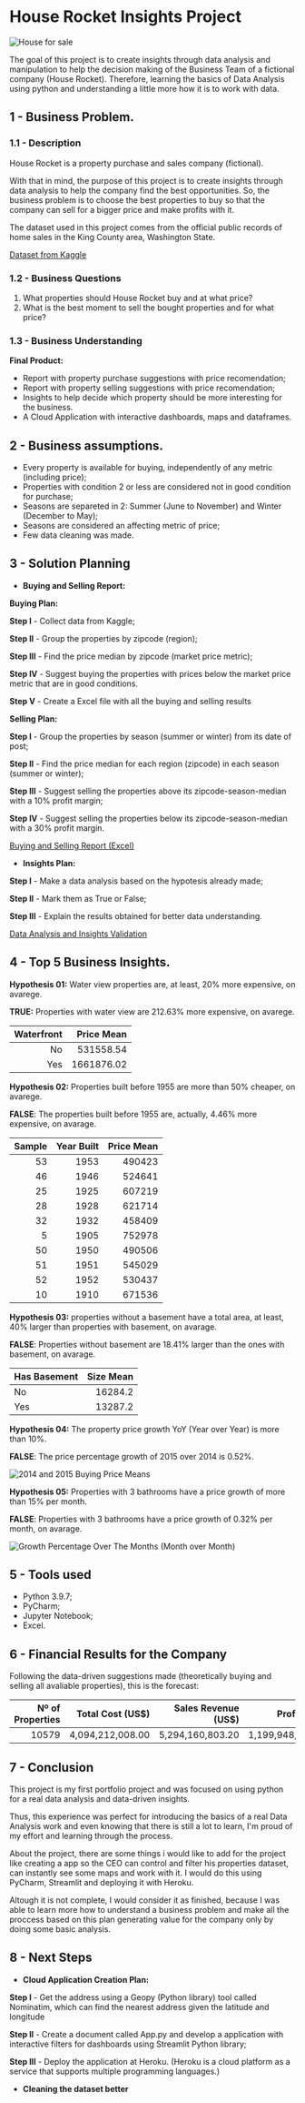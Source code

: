 # House Rocket Insights Project

![House for sale](house_for_sale_2.jpg)

The goal of this project is to create insights through data analysis and manipulation to help the decision making of the Business Team of a fictional company (House Rocket).
Therefore, learning the basics of Data Analysis using python and understanding a little more how it is to work with data.

## 1 - Business Problem.

### 1.1 - Description
House Rocket is a property purchase and sales company (fictional).

With that in mind, the purpose of this project is to create insights through data analysis to help the company find the best opportunities. So, the business problem is to choose the best properties to buy so that the company can sell for a bigger price and make profits with it. 

The dataset used in this project comes from the official public records of home sales in the King County area, Washington State.

[Dataset from Kaggle](https://www.kaggle.com/harlfoxem/housesalesprediction)

### 1.2 - Business Questions
 1. What properties should House Rocket buy and at what price?
 2. What is the best moment to sell the bought properties and for what price?

### 1.3 - Business Understanding
**Final Product:**
 - Report with property purchase suggestions with price recomendation;
 - Report with property selling suggestions with price recomendation;
 - Insights to help decide which property should be more interesting for the business.
 - A Cloud Application with interactive dashboards, maps and dataframes.

## 2 - Business assumptions.
- Every property is available for buying, independently of any metric (including price);
- Properties with condition 2 or less are considered not in good condition for purchase;
- Seasons are separeted in 2: Summer (June to November) and Winter (December to May);
- Seasons are considered an affecting metric of price;
- Few data cleaning was made.

## 3 - Solution Planning
- **Buying and Selling Report:**

 **Buying Plan:**

 **Step I** - Collect data from Kaggle;
 
 **Step II** - Group the properties by zipcode (region);
 
 **Step III** - Find the price median by zipcode (market price metric);
 
 **Step IV** - Suggest buying the properties with prices below the market price metric that are in good conditions.
 
 **Step V** - Create a Excel file with all the buying and selling results
 
 
 **Selling Plan:**
 
 **Step I** - Group the properties by season (summer or winter) from its date of post;
 
 **Step II** - Find the price median for each region (zipcode) in each season (summer or winter);
 
 **Step III** - Suggest selling the properties above its zipcode-season-median with a 10% profit margin;
 
 **Step IV** - Suggest selling the properties below its zipcode-season-median with a 30% profit margin.
 
 [Buying and Selling Report (Excel)](https://github.com/Caio-Moretti/Insights-Project/blob/main/buying-selling-report.xlsx)
 
 - **Insights Plan:**

 **Step I** - Make a data analysis based on the hypotesis already made;
 
 **Step II** - Mark them as True or False;
 
 **Step III** - Explain the results obtained for better data understanding.
 
 [Data Analysis and Insights Validation](https://github.com/Caio-Moretti/Insights-Project/blob/main/Data%20Analysis.ipynb)
 
## 4 - Top 5 Business Insights.
**Hypothesis 01:**
Water view properties are, at least, 20% more expensive, on avarege.

**TRUE:** Properties with water view are 212.63% more expensive, on avarege.

|   Waterfront |   Price Mean        |
|-------------:|--------------------:|
|            No |    531558.54       |
|            Yes |        1661876.02 |

**Hypothesis 02:**
Properties built before 1955 are more than 50% cheaper, on avarege.

**FALSE**: The properties built before 1955 are, actually, 4.46% more expensive, on avarage.

|  Sample  | Year Built | Price Mean |
|---:|-----------:|---------------:|
| 53 |       1953 |         490423 |
| 46 |       1946 |         524641 |
| 25 |       1925 |         607219 |
| 28 |       1928 |         621714 |
| 32 |       1932 |         458409 |
|  5 |       1905 |         752978 |
| 50 |       1950 |         490506 |
| 51 |       1951 |         545029 |
| 52 |       1952 |         530437 |
| 10 |       1910 |         671536 |

**Hypothesis 03:**
properties without a basement have a total area, at least, 40% larger than properties with basement, on avarage.

**FALSE**: Properties without basement are 18.41% larger than the ones with basement, on avarage.

| Has Basement |   Size Mean     |
|:---------------|----------------:|
| No            |         16284.2 |
| Yes           |         13287.2 |

**Hypothesis 04:**
The property price growth YoY (Year over Year) is more than 10%.

**FALSE**: The price percentage growth of 2015 over 2014 is 0.52%.

![2014 and 2015 Buying Price Means](barplot_hypothesis_04_correct.png)

**Hypothesis 05:**
Properties with 3 bathrooms have a price growth of more than 15% per month.

**FALSE**: Properties with 3 bathrooms have a price growth of 0.32% per month, on avarage.

![Growth Percentage Over The Months (Month over Month)](lineplot_hypothesis_05_correct.png)

## 5 - Tools used
 - Python 3.9.7;
 - PyCharm;
 - Jupyter Notebook;
 - Excel.

## 6 - Financial Results for the Company

Following the data-driven suggestions made (theoretically buying and selling all avaliable properties), this is the forecast:

|   Nº of Properties |   Total Cost (US$) |   Sales Revenue (US$) |   Profit Mean |
|-------------------:|-------------------:|----------------------:|--------------:|
|              10579 |   4,094,212,008.00 |     5,294,160,803.20  | 1,199,948,795.20 |

## 7 - Conclusion

This project is my first portfolio project and was focused on using python for a real data analysis and data-driven insights.

Thus, this experience was perfect for introducing the basics of a real Data Analysis work and even knowing that there is still a lot to learn, I'm proud of my effort and learning through the process.

About the project, there are some things i would like to add for the project like creating a app so the CEO can control and filter his properties dataset, can instantly see some maps and work with it. I would do this using PyCharm, Streamlit and deploying it with Heroku.

Altough it is not complete, I would consider it as finished, because I was able to learn more how to understand a business problem and make all the proccess based on this plan generating value for the company only by doing some basic analysis.

## 8 - Next Steps
- **Cloud Application Creation Plan:**
 
 **Step I** - Get the address using a Geopy (Python library) tool called Nominatim, which can find the nearest address given the latitude and longitude 
 
 **Step II** - Create a document called App.py and develop a application with interactive filters for dashboards using Streamlit Python library;
 
 **Step III** - Deploy the application at Heroku. (Heroku is a cloud platform as a service that supports multiple programming languages.)
 
 - **Cleaning the dataset better**
